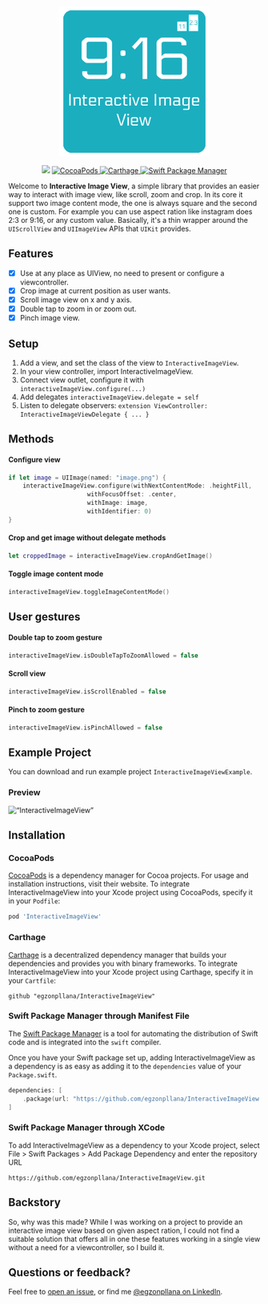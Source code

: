 <p align="center">
    <img src="logo.png" width="300" max-width="50%" alt=“InteractiveImageView” />
</p>

<p align="center">
    <img src="https://img.shields.io/badge/Swift-5.0-orange.svg" />
    <a href="https://cocoapods.org/pods/InteractiveImageView">
        <img src="https://img.shields.io/cocoapods/v/InteractiveImageView.svg" alt="CocoaPods" />
    </a>
    <a href="https://github.com/Carthage/Carthage">
        <img src="https://img.shields.io/badge/carthage-compatible-4BC51D.svg?style=flat" alt="Carthage" />
    </a>
    <a href="https://swift.org/package-manager">
        <img src="https://img.shields.io/badge/spm-compatible-brightgreen.svg?style=flat" alt="Swift Package Manager" />
    </a>
</p>

Welcome to **Interactive Image View**, a simple library that provides an easier way to interact with image view, like scroll, zoom and crop. In its core it support two image content mode, the one is always square and the second one is custom. For example you can use aspect ration like instagram does 2:3 or 9:16, or any custom value. Basically, it's a thin wrapper around the `UIScrollView` and `UIImageView` APIs that `UIKit` provides.

## Features

- [X] Use at any place as UIView, no need to present or configure a viewcontroller.
- [X] Crop image at current position as user wants.
- [X] Scroll image view on x and y axis.
- [X] Double tap to zoom in or zoom out.
- [X] Pinch image view.

## Setup

1. Add a view, and set the class of the view to `InteractiveImageView`.
2. In your view controller, import InteractiveImageView.
3. Connect view outlet, configure it with `interactiveImageView.configure(...)`
4. Add delegates `interactiveImageView.delegate = self`
5. Listen to delegate observers: `extension ViewController: InteractiveImageViewDelegate { ... }`
        
## Methods
#### Configure view
```swift
if let image = UIImage(named: "image.png") {
    interactiveImageView.configure(withNextContentMode: .heightFill,
                      withFocusOffset: .center,
                      withImage: image,
                      withIdentifier: 0)
}
```
#### Crop and get image without delegate methods
```swift
let croppedImage = interactiveImageView.cropAndGetImage()
```
#### Toggle image content mode
```swift
interactiveImageView.toggleImageContentMode()
```

## User gestures
#### Double tap to zoom gesture
```swift
interactiveImageView.isDoubleTapToZoomAllowed = false
```
#### Scroll view
```swift
interactiveImageView.isScrollEnabled = false
```
#### Pinch to zoom gesture
```swift
interactiveImageView.isPinchAllowed = false
```

## Example Project
You can download and run example project `InteractiveImageViewExample`.

### Preview
<p align="left">
    <img src="example-preview.gif" width="380" max-height="50%" alt=“InteractiveImageView” />
</p>

## Installation

### CocoaPods

[CocoaPods](https://cocoapods.org) is a dependency manager for Cocoa projects. For usage and installation instructions, visit their website. To integrate InteractiveImageView into your Xcode project using CocoaPods, specify it in your `Podfile`:

```ruby
pod 'InteractiveImageView'
```

### Carthage

[Carthage](https://github.com/Carthage/Carthage) is a decentralized dependency manager that builds your dependencies and provides you with binary frameworks. To integrate InteractiveImageView into your Xcode project using Carthage, specify it in your `Cartfile`:

```ogdl
github "egzonpllana/InteractiveImageView"
```

### Swift Package Manager through Manifest File

The [Swift Package Manager](https://swift.org/package-manager/) is a tool for automating the distribution of Swift code and is integrated into the `swift` compiler.

Once you have your Swift package set up, adding InteractiveImageView as a dependency is as easy as adding it to the `dependencies` value of your `Package.swift`.

```swift
dependencies: [
    .package(url: "https://github.com/egzonpllana/InteractiveImageView.git", .upToNextMajor(from: "1.0.0"))
]
```

### Swift Package Manager through XCode
To add InteractiveImageView as a dependency to your Xcode project, select File > Swift Packages > Add Package Dependency and enter the repository URL
```ogdl
https://github.com/egzonpllana/InteractiveImageView.git
```

## Backstory

So, why was this made? While I was working on a project to provide an interactive image view based on given aspect ration, I could not find a suitable solution that offers all in one these features working in a single view without a need for a viewcontroller, so I build it.

## Questions or feedback?

Feel free to [open an issue](https://github.com/egzonpllana/InteractiveImageView/issues/new), or find me [@egzonpllana on LinkedIn](https://www.linkedin.com/in/egzon-pllana/).
